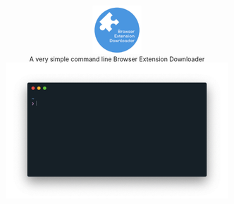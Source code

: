 <p align=center>
  <img src="images/icon.png" height="22%" width="22%"/>
  <br>
  <span>A very simple command line Browser Extension Downloader</span>
  <br>
  <img src="images/final_demo.gif"/>
</p>
